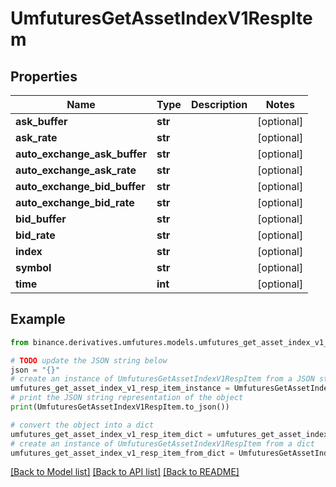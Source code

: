 # UmfuturesGetAssetIndexV1RespItem


## Properties

Name | Type | Description | Notes
------------ | ------------- | ------------- | -------------
**ask_buffer** | **str** |  | [optional] 
**ask_rate** | **str** |  | [optional] 
**auto_exchange_ask_buffer** | **str** |  | [optional] 
**auto_exchange_ask_rate** | **str** |  | [optional] 
**auto_exchange_bid_buffer** | **str** |  | [optional] 
**auto_exchange_bid_rate** | **str** |  | [optional] 
**bid_buffer** | **str** |  | [optional] 
**bid_rate** | **str** |  | [optional] 
**index** | **str** |  | [optional] 
**symbol** | **str** |  | [optional] 
**time** | **int** |  | [optional] 

## Example

```python
from binance.derivatives.umfutures.models.umfutures_get_asset_index_v1_resp_item import UmfuturesGetAssetIndexV1RespItem

# TODO update the JSON string below
json = "{}"
# create an instance of UmfuturesGetAssetIndexV1RespItem from a JSON string
umfutures_get_asset_index_v1_resp_item_instance = UmfuturesGetAssetIndexV1RespItem.from_json(json)
# print the JSON string representation of the object
print(UmfuturesGetAssetIndexV1RespItem.to_json())

# convert the object into a dict
umfutures_get_asset_index_v1_resp_item_dict = umfutures_get_asset_index_v1_resp_item_instance.to_dict()
# create an instance of UmfuturesGetAssetIndexV1RespItem from a dict
umfutures_get_asset_index_v1_resp_item_from_dict = UmfuturesGetAssetIndexV1RespItem.from_dict(umfutures_get_asset_index_v1_resp_item_dict)
```
[[Back to Model list]](../README.md#documentation-for-models) [[Back to API list]](../README.md#documentation-for-api-endpoints) [[Back to README]](../README.md)


